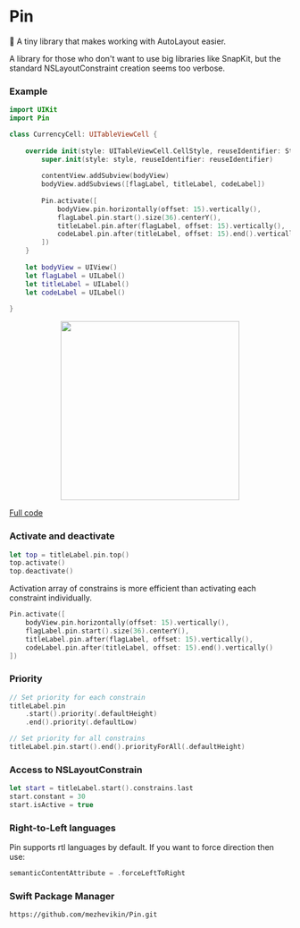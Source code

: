 # Pin

📌 A tiny library that makes working with AutoLayout easier.

A library for those who don't want to use big libraries like SnapKit, but the standard NSLayoutConstraint creation seems too verbose.

### Example

```swift
import UIKit
import Pin

class CurrencyCell: UITableViewCell {
    
    override init(style: UITableViewCell.CellStyle, reuseIdentifier: String?) {
        super.init(style: style, reuseIdentifier: reuseIdentifier)
        
        contentView.addSubview(bodyView)
        bodyView.addSubviews([flagLabel, titleLabel, codeLabel])
        
        Pin.activate([
            bodyView.pin.horizontally(offset: 15).vertically(),
            flagLabel.pin.start().size(36).centerY(),
            titleLabel.pin.after(flagLabel, offset: 15).vertically(),
            codeLabel.pin.after(titleLabel, offset: 15).end().vertically()
        ])
    }
    
    let bodyView = UIView()
    let flagLabel = UILabel()
    let titleLabel = UILabel()
    let codeLabel = UILabel() 
    
}
```

<p align="center">
    <img src="https://user-images.githubusercontent.com/973364/199716786-3ba59b9e-1efa-4241-80e2-0fc54dfaf9c1.jpg" width="320">
</p>

[Full code](https://github.com/mezhevikin/PinExample/blob/master/PinExample/CurrencyCell.swift)


### Activate and deactivate

```swift
let top = titleLabel.pin.top()
top.activate()
top.deactivate()
```

Activation array of constrains is more efficient than activating each constraint individually.

```swift
Pin.activate([
    bodyView.pin.horizontally(offset: 15).vertically(),
    flagLabel.pin.start().size(36).centerY(),
    titleLabel.pin.after(flagLabel, offset: 15).vertically(),
    codeLabel.pin.after(titleLabel, offset: 15).end().vertically()
])
```

### Priority

```swift
// Set priority for each constrain
titleLabel.pin
    .start().priority(.defaultHeight)
    .end().priority(.defaultLow)

// Set priority for all constrains
titleLabel.pin.start().end().priorityForAll(.defaultHeight)
```

### Access to NSLayoutConstrain

```swift
let start = titleLabel.start().constrains.last
start.constant = 30
start.isActive = true
```

### Right-to-Left languages

Pin supports rtl languages by default. If you want to force direction then use:

```swift
semanticContentAttribute = .forceLeftToRight
```

### Swift Package Manager

```
https://github.com/mezhevikin/Pin.git
```
